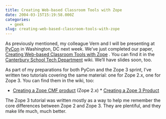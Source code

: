 ```yaml
---
title: Creating Web-based Classroom Tools with Zope
date: 2004-03-15T15:19:58.000Z
categories:
  - geek
slug: creating-web-based-classroom-tools-with-zope
---
```

As previously mentioned, my colleague Vern and I will be presenting at [PyCon][1]  in Washington, DC next week. We’ve just completed our paper, [Creating Web-based Classroom Tools with Zope][2] . You can find it in the [Canterbury School Tech Department][3]  wiki. We’ll have slides soon, too.

As part of my preparations for both PyCon and the Zope 3 sprint, I’ve written two tutorials covering the same material: one for Zope 2.x, one for Zope 3. You can find them in the wiki, too:

* [Creating a Zope CMF product][4]  (Zope 2.x) * [Creating a Zope 3 Product][5]

The Zope 3 tutorial was written mostly as a way to help me remember the core differences between Zope 2 and Zope 3. They are plentiful, and they make life much, much better.



 [1]: http://pycon.org
 [2]: http://tech.canterburyschool.org/tech/PyCon_2004
 [3]: http://tech.canterburyschool.org/tech/
 [4]: http://tech.canterburyschool.org/tech/ZopeProductTutorial
 [5]: http://tech.canterburyschool.org/tech/Zope3ProductTutorial
